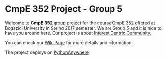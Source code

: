 # CmpE 352 Project - Group 5

Welcome to **CmpE 352** group project for the course CmpE 352 offered at [Bogazici University](http://www.boun.edu.tr/en_US) in Spring 2017 semester. We are [Group 5](https://github.com/bounswe/bounswe2017group5/wiki/Group-Members) and it is nice to have you around here. Our project is about [Interest Centric Community.](https://github.com/bounswe/bounswe2017group5/blob/master/projectDescription.pdf) <br>

You can check our [Wiki Page](https://github.com/bounswe/bounswe2017group5/wiki) for more details and information.

The project deploys on [PythonAnywhere](http://swegroup5.pythonanywhere.com/)
